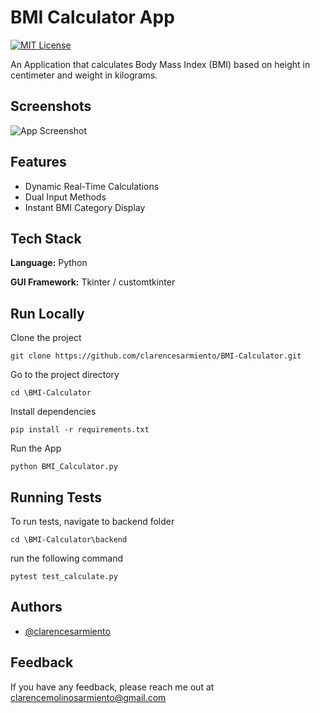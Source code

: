 
# BMI Calculator App

[![MIT License](https://img.shields.io/badge/License-MIT-blue.svg)](https://github.com/clarencesarmiento/BMI-Calculator/blob/a2e30890a9bd5f0470d6b4cebc8dafddd4f9f541/LICENSE.md)

An Application that calculates Body Mass Index (BMI) based on height in centimeter and weight in kilograms. 



## Screenshots

![App Screenshot](https://github.com/clarencesarmiento/BMI-Calculator/blob/63176ecb127fc3872389877c662b4f752d4b9c2f/Images/Interface.png)


## Features

- Dynamic Real-Time Calculations
- Dual Input Methods
- Instant BMI Category Display


## Tech Stack

**Language:** Python

**GUI Framework:** Tkinter / customtkinter



## Run Locally

Clone the project

```
git clone https://github.com/clarencesarmiento/BMI-Calculator.git
```

Go to the project directory

```
cd \BMI-Calculator
```

Install dependencies

```
pip install -r requirements.txt
```

Run the App

```
python BMI_Calculator.py
```


## Running Tests

To run tests, navigate to backend folder

```
cd \BMI-Calculator\backend
```

run the following command
```
pytest test_calculate.py
```


## Authors

- [@clarencesarmiento](https://www.github.com/clarencesarmiento)


## Feedback

If you have any feedback, please reach me out at clarencemolinosarmiento@gmail.com

